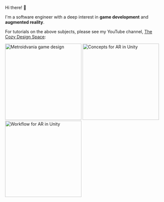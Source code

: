 Hi there! 👋

I'm a software engineer with a deep interest in **game development** and **augmented reality**.

For tutorials on the above subjects, please see my YouTube channel, [The Cozy Design Space](https://youtube.com/nucleartide):

<img src="https://user-images.githubusercontent.com/914228/126897886-c8ea6efe-e9fb-4336-876a-8be39f2a97e7.jpeg" alt="Metroidvania game design" width="250" /> <img src="https://user-images.githubusercontent.com/914228/126897889-b469b144-2b9c-4288-aeef-7862976be080.jpeg" alt="Concepts for AR in Unity" width="250" /> <img src="https://user-images.githubusercontent.com/914228/126897888-337566c5-f4e7-4713-8d45-bd9b3741824e.jpeg" alt="Workflow for AR in Unity" width="250" />
